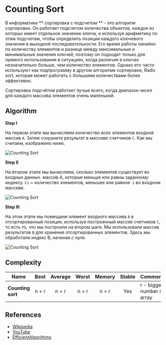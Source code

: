 # Counting Sort

В информатике ** сортировка с подсчетом ** - это алгоритм сортировки. Он работает
подсчетом количества объектов, каждое из которых имеет отдельное значение ключа,
и используя арифметику по этим подсчетам, чтобы определить позиции
каждого ключевого значения в выходной последовательности. Его время работы
линейно по количеству элементов и разнице между
максимальные и минимальные значения ключей, поэтому он подходит только для прямого
использования в ситуациях, когда различия в ключах незначительно
больше, чем количество элементов. Однако его часто используют как
подпрограмму в другом алгоритме сортировки, Radix sort, которая может
работать с большими количествами более эффективно.

Сортировка подсчётом работает лучше всего, когда диапазон чисел для каждого массива
элементов очень маленький.

## Algorithm

**Step I**

На первом этапе мы вычисляем количество всех элементов
входной массив `A`. Затем сохраните результат в массиве счетчиков `C`.
Как мы считаем, изображено ниже.

![Counting Sort](https://3.bp.blogspot.com/-jJchly1BkTc/WLGqCFDdvCI/AAAAAAAAAHA/luljAlz2ptMndIZNH0KLTTuQMNsfzDeFQCLcB/s1600/CSortUpdatedStepI.gif)

**Step II**

На втором этапе мы вычисляем, сколько элементов существует во входных данных.
массив A, которые меньше или равны заданному индексу.
`Ci` = количество элементов, меньшее или равное` i` во входном массиве.

![Counting Sort](https://1.bp.blogspot.com/-1vFu-VIRa9Y/WLHGuZkdF3I/AAAAAAAAAHs/8jKu2dbQee4ap9xlVcNsILrclqw0UxAVACLcB/s1600/Step-II.png)

**Step III**

На этом этапе мы помещаем элемент входного массива `A` в отсортированный
позиции, используя построенный массив счетчиков `C`, то есть то, что
мы построили на втором шаге. Мы использовали массив результатов `B` для хранения
отсортированных элементов. Здесь мы обработали индекс B, начиная с
нуля.
 
![Counting Sort](https://1.bp.blogspot.com/-xPqylngqASY/WLGq3p9n9vI/AAAAAAAAAHM/JHdtXAkJY8wYzDMBXxqarjmhpPhM0u8MACLcB/s1600/ResultArrayCS.gif)

## Complexity

| Name                  | Best            | Average             | Worst               | Memory    | Stable    | Comments  |
| --------------------- | :-------------: | :-----------------: | :-----------------: | :-------: | :-------: | :-------- |
| **Counting sort**     | n + r           | n + r               | n + r               | n + r     | Yes       | r - biggest number in array |

## References

- [Wikipedia](https://en.wikipedia.org/wiki/Counting_sort)
- [YouTube](https://www.youtube.com/watch?v=OKd534EWcdk&index=61&t=0s&list=PLLXdhg_r2hKA7DPDsunoDZ-Z769jWn4R8)
- [EfficientAlgorithms](https://efficientalgorithms.blogspot.com/2016/09/lenear-sorting-counting-sort.html)